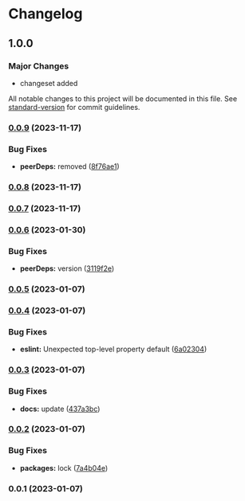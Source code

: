 # Changelog

## 1.0.0

### Major Changes

- changeset added

All notable changes to this project will be documented in this file. See [standard-version](https://github.com/conventional-changelog/standard-version) for commit guidelines.

### [0.0.9](https://github.com/builderhub-platform/eslint-config/compare/v0.0.8...v0.0.9) (2023-11-17)

### Bug Fixes

- **peerDeps:** removed ([8f76ae1](https://github.com/builderhub-platform/eslint-config/commit/8f76ae19f13a423b798461c71d6011155127513e))

### [0.0.8](https://github.com/builderhub-platform/eslint-config/compare/v0.0.6...v0.0.8) (2023-11-17)

### [0.0.7](https://github.com/builderhub-platform/eslint-config/compare/v0.0.6...v0.0.7) (2023-11-17)

### [0.0.6](https://github.com/builderhub-platform/eslint-config/compare/v0.0.5...v0.0.6) (2023-01-30)

### Bug Fixes

- **peerDeps:** version ([3119f2e](https://github.com/builderhub-platform/eslint-config/commit/3119f2e2eaf27b36dbca326c25a8ba846a139744))

### [0.0.5](https://github.com/builderhub-platform/eslint-config/compare/v0.0.4...v0.0.5) (2023-01-07)

### [0.0.4](https://github.com/builderhub-platform/eslint-config/compare/v0.0.3...v0.0.4) (2023-01-07)

### Bug Fixes

- **eslint:** Unexpected top-level property default ([6a02304](https://github.com/builderhub-platform/eslint-config/commit/6a02304d08e1005f63e3450087a3eb632a868e19))

### [0.0.3](https://github.com/builderhub-platform/eslint-config/compare/v0.0.2...v0.0.3) (2023-01-07)

### Bug Fixes

- **docs:** update ([437a3bc](https://github.com/builderhub-platform/eslint-config/commit/437a3bcf41d3e3359c50d83e23c5a396af0f145d))

### [0.0.2](https://github.com/builderhub-platform/eslint-config/compare/v0.0.1...v0.0.2) (2023-01-07)

### Bug Fixes

- **packages:** lock ([7a4b04e](https://github.com/builderhub-platform/eslint-config/commit/7a4b04e1dabf76b801d0192b01782d19e72835ce))

### 0.0.1 (2023-01-07)
